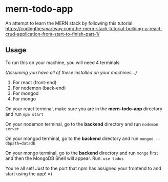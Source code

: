# mern-todo-app
An attempt to learn the MERN stack by following this tutorial:
https://codingthesmartway.com/the-mern-stack-tutorial-building-a-react-crud-application-from-start-to-finish-part-1/

## Usage
To run this on your machine, you will need 4 terminals

*(Assuming you have all of these installed on your machines...)*
1. For react (front-end)
2. For nodemon (back-end)
3. For mongod
4. For mongo

On your react terminal, make sure you are in the **mern-todo-app** directory and run
`npm start`

On your nodemon terminal, go to the **backend** directory and run
`nodemon server`

On your mongod terminal, go to the **backend** directory and run
`mongod --dbpath=datadb`

On your mongo terminal, go to the **backend** directory and run `mongo` first and then the MongoDB Shell will appear.
Run:
`use todos`

You're all set!
Just to the port that npm has assigned your frontend to and start using the app! =)
